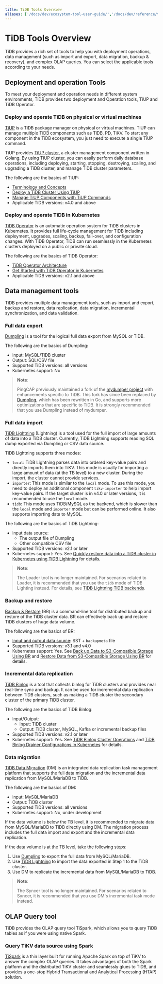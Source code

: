 ```yaml
---
title: TiDB Tools Overview
aliases: ['/docs/dev/ecosystem-tool-user-guide/','/docs/dev/reference/tools/user-guide/','/docs/dev/how-to/migrate/from-mysql/','/docs/dev/how-to/migrate/incrementally-from-mysql/','/docs/dev/how-to/migrate/overview/']
---
```


# TiDB Tools Overview

TiDB provides a rich set of tools to help you with deployment operations, data management (such as import and export, data migration, backup & recovery), and complex OLAP queries. You can select the applicable tools according to your needs.

## Deployment and operation Tools

To meet your deployment and operation needs in different system environments, TiDB provides two deployment and Operation tools, TiUP and TiDB Operator.

### Deploy and operate TiDB on physical or virtual machines

[TiUP](/tiup/tiup-overview.md) is a TiDB package manager on physical or virtual machines. TiUP can manage multiple TiDB components such as TiDB, PD, TiKV. To start any component in the TiDB ecosystem, you just need to execute a single TiUP command.

TiUP provides [TiUP cluster](https://github.com/pingcap/tiup/tree/master/components/cluster), a cluster management component written in Golang. By using TiUP cluster, you can easily perform daily database operations, including deploying, starting, stopping, destroying, scaling, and upgrading a TiDB cluster, and manage TiDB cluster parameters.

The following are the basics of TiUP:

- [Terminology and Concepts](/tiup/tiup-terminology-and-concepts.md)
- [Deploy a TiDB Cluster Using TiUP](/production-deployment-using-tiup.md)
- [Manage TiUP Components with TiUP Commands](/tiup/tiup-component-management.md)
- Applicable TiDB versions: v4.0 and above

### Deploy and operate TiDB in Kubernetes

[TiDB Operator](https://github.com/pingcap/tidb-operator) is an automatic operation system for TiDB clusters in Kubernetes. It provides full life-cycle management for TiDB including deployment, upgrades, scaling, backup, fail-over, and configuration changes. With TiDB Operator, TiDB can run seamlessly in the Kubernetes clusters deployed on a public or private cloud.

The following are the basics of TiDB Operator:

- [TiDB Operator Architecture](https://docs.pingcap.com/tidb-in-kubernetes/stable/architecture)
- [Get Started with TiDB Operator in Kubernetes](https://docs.pingcap.com/tidb-in-kubernetes/stable/get-started/)
- Applicable TiDB versions: v2.1 and above

## Data management tools

 TiDB provides multiple data management tools, such as import and export, backup and restore, data replication, data migration, incremental synchronization, and data validation.

### Full data export

[Dumpling](/dumpling-overview.md) is a tool for the logical full data export from MySQL or TiDB.

The following are the basics of Dumpling:

- Input: MySQL/TiDB cluster
- Output: SQL/CSV file
- Supported TiDB versions: all versions
- Kubernetes support: No

> **Note:**
>
> PingCAP previously maintained a fork of the [mydumper project](https://github.com/maxbube/mydumper) with enhancements specific to TiDB. This fork has since been replaced by [Dumpling](/dumpling-overview.md), which has been rewritten in Go, and supports more optimizations that are specific to TiDB. It is strongly recommended that you use Dumpling instead of mydumper.

### Full data import

[TiDB Lightning](/tidb-lightning/tidb-lightning-overview.md) (Lightning) is a tool used for the full import of large amounts of data into a TiDB cluster. Currently, TiDB Lightning supports reading SQL dump exported via Dumpling or CSV data source.

TiDB Lightning supports three modes:

- `local`: TiDB Lightning parses data into ordered key-value pairs and directly imports them into TiKV. This mode is usually for importing a large amount of data (at the TB level) to a new cluster. During the import, the cluster cannot provide services.
- `importer`: This mode is similar to the `local` mode. To use this mode, you need to deploy an additional component `tikv-importer` to help import key-value pairs. If the target cluster is in v4.0 or later versions, it is recommended to use the `local` mode.
- `tidb`: This mode uses TiDB/MySQL as the backend, which is slower than the `local` mode and `importer` mode but can be performed online. It also supports importing data to MySQL.

The following are the basics of TiDB Lightning:

- Input data source:
    - The output file of Dumpling
    - Other compatible CSV file
- Supported TiDB versions: v2.1 or later
- Kubernetes support: Yes. See [Quickly restore data into a TiDB cluster in Kubernetes using TiDB Lightning](https://docs.pingcap.com/tidb-in-kubernetes/stable/restore-data-using-tidb-lightning) for details.

> **Note:**
>
> The Loader tool is no longer maintained. For scenarios related to Loader, it is recommended that you use the `tidb` mode of TiDB Lighting instead. For details, see [TiDB Lightning TiDB backends](/tidb-lightning/tidb-lightning-backends.md#migrating-from-loader-to-tidb-lightning-tidb-backend).

### Backup and restore

[Backup & Restore](/br/backup-and-restore-tool.md) (BR) is a command-line tool for distributed backup and restore of the TiDB cluster data. BR can effectively back up and restore TiDB clusters of huge data volume.

The following are the basics of BR:

- [Input and output data source](/br/backup-and-restore-tool.md#types-of-backup-files): SST + `backupmeta` file
- Supported TiDB versions: v3.1 and v4.0
- Kubernetes support: Yes. See [Back up Data to S3-Compatible Storage Using BR](https://docs.pingcap.com/tidb-in-kubernetes/stable/backup-to-aws-s3-using-br) and [Restore Data from S3-Compatible Storage Using BR](https://docs.pingcap.com/tidb-in-kubernetes/stable/restore-from-aws-s3-using-br) for details.

### Incremental data replication

[TiDB Binlog](/tidb-binlog/tidb-binlog-overview.md) is a tool that collects binlog for TiDB clusters and provides near real-time sync and backup. It can be used for incremental data replication between TiDB clusters, such as making a TiDB cluster the secondary cluster of the primary TiDB cluster.

The following are the basics of TiDB Binlog:

- Input/Output:
    - Input: TiDB cluster
    - Output: TiDB cluster, MySQL, Kafka or incremental backup files
- Supported TiDB versions: v2.1 or later
- Kubernetes support: Yes. See [TiDB Binlog Cluster Operations](https://docs.pingcap.com/tidb-in-kubernetes/stable/deploy-tidb-binlog) and [TiDB Binlog Drainer Configurations in Kubernetes](https://docs.pingcap.com/tidb-in-kubernetes/stable/configure-tidb-binlog-drainer) for details.

### Data migration

[TiDB Data Migration](/dm/dm-overview.md) (DM) is an integrated data replication task management platform that supports the full data migration and the incremental data replication from MySQL/MariaDB to TiDB.

The following are the basics of DM:

- Input: MySQL/MariaDB
- Output: TiDB cluster
- Supported TiDB versions: all versions
- Kubernetes support: No, under development

If the data volume is below the TB level, it is recommended to migrate data from MySQL/MariaDB to TiDB directly using DM. The migration process includes the full data import and export and the incremental data replication.

If the data volume is at the TB level, take the following steps:

1. Use [Dumpling](/dumpling-overview.md) to export the full data from MySQL/MariaDB.
2. Use [TiDB Lightning](/tidb-lightning/tidb-lightning-overview.md) to import the data exported in Step 1 to the TiDB cluster.
3. Use DM to replicate the incremental data from MySQL/MariaDB to TiDB.

> **Note:**
>
> The Syncer tool is no longer maintained. For scenarios related to Syncer, it is recommended that you use DM's incremental task mode instead.

## OLAP Query tool

TiDB provides the OLAP query tool TiSpark, which allows you to query TiDB tables as if you were using native Spark.

### Query TiKV data source using Spark

[TiSpark](/tispark-overview.md) is a thin layer built for running Apache Spark on top of TiKV to answer the complex OLAP queries. It takes advantages of both the Spark platform and the distributed TiKV cluster and seamlessly glues to TiDB, and provides a one-stop Hybrid Transactional and Analytical Processing (HTAP) solution.